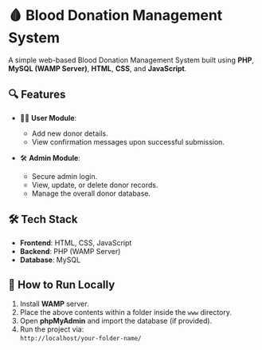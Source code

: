 # 🩸 Blood Donation Management System

A simple web-based Blood Donation Management System built using **PHP**, **MySQL (WAMP Server)**, **HTML**, **CSS**, and **JavaScript**.

## 🔍 Features

- 🧍‍♂️ **User Module**:  
  - Add new donor details.
  - View confirmation messages upon successful submission.

- 🛠️ **Admin Module**:  
  - Secure admin login.
  - View, update, or delete donor records.
  - Manage the overall donor database.

## 🛠 Tech Stack

- **Frontend**: HTML, CSS, JavaScript  
- **Backend**: PHP (WAMP Server)  
- **Database**: MySQL

## 🚀 How to Run Locally

1. Install **WAMP** server.
2. Place the above contents within a folder inside the `www` directory.
3. Open **phpMyAdmin** and import the database (if provided).
4. Run the project via:  
   `http://localhost/your-folder-name/`

